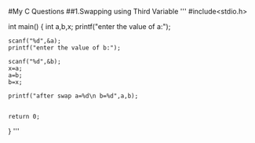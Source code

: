 #My C Questions
##1.Swapping using Third Variable
'''
#include<stdio.h>

int main()
{
    int a,b,x;
    printf("enter the value of a:");

    scanf("%d",&a);
    printf("enter the value of b:");

    scanf("%d",&b);
    x=a;
    a=b;
    b=x;

    printf("after swap a=%d\n b=%d",a,b);


    return 0;
}
'''
